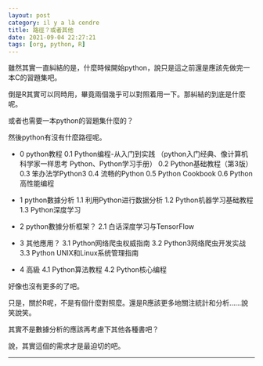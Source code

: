 ```yaml
---
layout: post
category: il y a là cendre
title: 路徑？或者其他
date: 2021-09-04 22:27:21
tags: [org, python, R]
---
```


雖然其實一直糾結的是，什麼時候開始python，說只是這之前還是應該先做完一本C的習題集吧。

倒是R其實可以同時用，畢竟兩個幾乎可以對照着用一下。那糾結的到底是什麼呢。

或者也需要一本python的習題集什麼的？

然後python有沒有什麼路徑呢。

- 0 python教程
  0.1 Python编程-从入门到实践
  （python入门经典、像计算机科学家一样思考 Python、Python学习手册）
  0.2 Python基础教程（第3版）
  0.3 笨办法学Python3
  0.4 流畅的Python
  0.5 Python Cookbook
  0.6 Python高性能编程

- 1 python數據分析
  1.1 利用Python进行数据分析
  1.2 Python机器学习基础教程
  1.3 Python深度学习

- 2 python數據分析框架？
  2.1 白话深度学习与TensorFlow

- 3 其他應用？
  3.1 Python网络爬虫权威指南
  3.2 Python3网络爬虫开发实战
  3.3 Python UNIX和Linux系统管理指南
  
- 4 高級
  4.1 Python算法教程
  4.2 Python核心编程

好像也沒有更多的了吧。

只是，關於R呢，不是有個什麼對照麼。還是R應該更多地關注統計和分析……說笑說笑。

其實不是數據分析的應該再考慮下其他各種書吧？

說，其實這個的需求才是最迫切的吧。


-------





